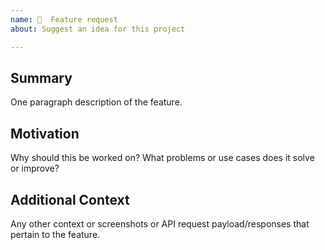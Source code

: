 ```yaml
---
name: 🧠  Feature request
about: Suggest an idea for this project

---
```


<!--

Note that the Sentry team has finite resources and priorities that are not
always visible on GitHub. If your issue doesn't align with our priorities, it's
unlikely it will be worked on. If we're interested in a particular feature however,
we'll follow up and ask you to submit an RFC to discuss it in more detail.

-->

## Summary

One paragraph description of the feature.

## Motivation

Why should this be worked on? What problems or use cases does it solve or
improve?

## Additional Context

Any other context or screenshots or API request payload/responses that
pertain to the feature.
